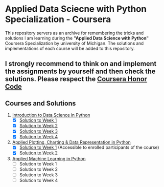 # Applied Data Sciecne with Python Specialization - Coursera
This repository servers as an archive for remembering the tricks and solutions I am learning during the **"Applied Data Science with Python"** Coursera Specialization by university of Michigan.
The solutions and implementations of each course will be added to this repository.
## I strongly recommend to think on and implement the assignments by yourself and then check the solutions. Please respect the [Coursera Honor Code](https://learner.coursera.help/hc/en-us/articles/209818863)

## Courses and Solutions
1. [Introduction to Data Science in Python](https://www.coursera.org/learn/python-data-analysis?specialization=data-science-python)
   - [x] [Solution to Week 1](https://github.com/berserkhmdvhb/Data-Sciecne-with-Python/blob/main/Course1/Week1/Assignment/assignment1-solution.ipynb)
   - [x] [Solution to Week 2](https://github.com/berserkhmdvhb/Data-Sciecne-with-Python/blob/main/Course1/Week2/Assignment/assignment2-solution.ipynb)
   - [x] [Solution to Week 3](https://github.com/berserkhmdvhb/Data-Sciecne-with-Python/blob/main/Course1/Week3/Assignment/assignment3-solution.ipynb)
   - [x] [Solution to Week 4](https://github.com/berserkhmdvhb/Data-Sciecne-with-Python/blob/main/Course1/Week4/Assignment/assignment4-solution.ipynb)
2. [Applied Plotting, Charting & Data Representation in Python](https://www.coursera.org/learn/python-plotting?specialization=data-science-python)
   - [x] [Solution to Week 1](https://www.coursera.org/learn/python-plotting/peer/KOk5G/graphics-lies-misleading-visuals/review/Wr-3iynCEeuIDAqxExOz0Q) (Accessible to enrolled participants of the course)
   - [x] [Solution to Week 2](https://nbviewer.jupyter.org/github/berserkhmdvhb/Data-Sciecne-with-Python/blob/main/Course2/Week2/Assignment/Assignment2-solution.ipynb)
3. [Applied Machine Learning in Python](https://www.coursera.org/learn/python-machine-learning?specialization=data-science-python)
   - [ ] Solution to Week 1
   - [ ] Solution to Week 2
   - [ ] Solution to Week 3
   - [ ] Solution to Week 4
